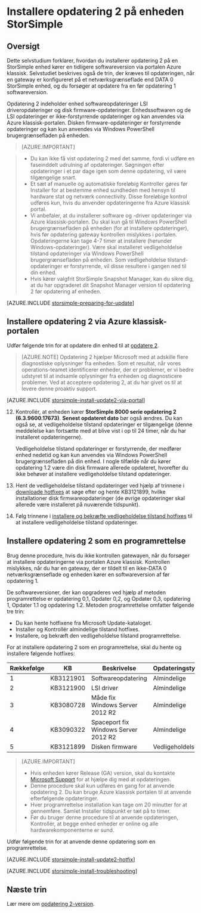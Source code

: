 <properties
   pageTitle="Installere opdatering 2 på enheden StorSimple | Microsoft Azure"
   description="Forklarer, hvordan du installerer StorSimple 8000 serie opdatering 2 på enheden StorSimple 8000 serie."
   services="storsimple"
   documentationCenter="NA"
   authors="alkohli"
   manager="carmonm"
   editor="" />
<tags
   ms.service="storsimple"
   ms.devlang="NA"
   ms.topic="article"
   ms.tgt_pltfrm="NA"
   ms.workload="TBD"
   ms.date="09/21/2016"
   ms.author="alkohli" />

# <a name="install-update-2-on-your-storsimple-device"></a>Installere opdatering 2 på enheden StorSimple

## <a name="overview"></a>Oversigt

Dette selvstudium forklarer, hvordan du installerer opdatering 2 på en StorSimple enhed kører en tidligere softwareversion via portalen Azure klassisk. Selvstudiet beskrives også de trin, der kræves til opdateringen, når en gateway er konfigureret på et netværksgrænseflade end DATA 0 StorSimple enhed, og du forsøger at opdatere fra en før opdatering 1 softwareversion.

Opdatering 2 indeholder enhed softwareopdateringer LSI driveropdateringer og disk firmware-opdateringer. Enhedssoftwaren og de LSI opdateringer er ikke-forstyrrende opdateringer og kan anvendes via Azure klassisk-portalen. Disken firmware-opdateringer er forstyrrende opdateringer og kan kun anvendes via Windows PowerShell brugergrænsefladen på enheden.

> [AZURE.IMPORTANT]

> -  Du kan ikke få vist opdatering 2 med det samme, fordi vi udføre en faseinddelt udrulning af opdateringer. Søgningen efter opdateringer i et par dage igen som denne opdatering, vil være tilgængelige snart.
> - Et sæt af manuelle og automatiske foreløbig Kontroller gøres før Installer for at bestemme enhed sundheden med hensyn til hardware stat og netværk connectivity. Disse foreløbige kontrol udføres kun, hvis du anvender opdateringerne fra Azure klassisk portal.
> - Vi anbefaler, at du installerer software og -driver opdateringer via Azure klassisk-portalen. Du skal kun gå til Windows PowerShell brugergrænsefladen på enheden (for at installere opdateringer), hvis før opdatering gateway kontrollen mislykkes i portalen. Opdateringerne kan tage 4-7 timer at installere (herunder Windows-opdateringer). Være skal installeret vedligeholdelse tilstand opdateringer via Windows PowerShell brugergrænsefladen på enheden. Som vedligeholdelse tilstand-opdateringer er forstyrrende, vil disse resultere i gangen ned til din enhed.
> - Hvis kører valgfrit StorSimple Snapshot Manager, kan du sikre dig, at du har opgraderet dit Snapshot Manager version til opdatering 2 før opdatering af enheden.

[AZURE.INCLUDE [storsimple-preparing-for-update](../../includes/storsimple-preparing-for-updates.md)]

## <a name="install-update-2-via-the-azure-classic-portal"></a>Installere opdatering 2 via Azure klassisk-portalen

Udfør følgende trin for at opdatere din enhed til at [opdatere 2](storsimple-update2-release-notes.md).


> [AZURE.NOTE]
Opdatering 2 hjælper Microsoft med at adskille flere diagnostiske oplysninger fra enheden. Som et resultat, når vores operations-teamet identificerer enheder, der er problemer, er vi bedre udstyret til at indsamle oplysninger fra enheden og diagnosticere problemer. Ved at acceptere opdatering 2, at du har givet os til at levere denne proaktiv support.

[AZURE.INCLUDE [storsimple-install-update2-via-portal](../../includes/storsimple-install-update2-via-portal.md)]

12. Kontrollér, at enheden kører **StorSimple 8000 serie opdatering 2 (6.3.9600.17673)**. **Senest opdateret dato** bør også ændres. Du kan også se, at vedligeholdelse tilstand opdateringer er tilgængelige (denne meddelelse kan fortsætte med at blive vist i op til 24 timer, når du har installeret opdateringerne).

    Vedligeholdelse tilstand opdateringer er forstyrrende, der medfører enhed nedetid og kan kun anvendes via Windows PowerShell brugergrænsefladen på din enhed. I nogle tilfælde når du kører opdatering 1.2 være din disk firmware allerede opdateret, hvorefter du ikke behøver at installere vedligeholdelse tilstand opdateringer.

13. Hent de vedligeholdelse tilstand opdateringer ved hjælp af trinnene i [downloade hotfixes](#to-download-hotfixes) at søge efter og hente KB3121899, hvilke installationer disk firmwareopdateringer (de øvrige opdateringer skal allerede være installeret på nuværende tidspunkt).

13. Følg trinnene i [installere og bekræfte vedligeholdelse tilstand hotfixes](#to-install-and-verify-maintenance-mode-hotfixes) til at installere vedligeholdelse tilstand opdateringer.


## <a name="install-update-2-as-a-hotfix"></a>Installere opdatering 2 som en programrettelse

Brug denne procedure, hvis du ikke kontrollen gatewayen, når du forsøger at installere opdateringerne via portalen Azure klassisk. Kontrollen mislykkes, når du har en gateway, der er tildelt til en ikke-DATA 0 netværksgrænseflade og enheden kører en softwareversion af før opdatering 1.

De softwareversioner, der kan opgraderes ved hjælp af metoden programrettelse er opdatering 0,1, Opdater 0,2, og Opdater 0,3, opdatering 1, Opdater 1.1 og opdatering 1.2. Metoden programrettelse omfatter følgende tre trin:

- Du kan hente hotfixene fra Microsoft Update-kataloget.
- Installer og Kontrollér almindelige tilstand hotfixes.
- Installere, og bekræft den vedligeholdelse tilstand programrettelse.

For at installere opdatering 2 som en programrettelse, skal du hente og installere følgende hotfixes:

| Rækkefølge  | KB        | Beskrivelse                    | Opdateringstype  |
|--------|-----------|-------------------------|------------- |
| 1      | KB3121901 | Softwareopdatering         |  Almindelige     |
| 2      | KB3121900 | LSI driver              |  Almindelige     |
| 3      | KB3080728 | Måde fix </br> Windows Server 2012 R2 |  Almindelige     |
| 4      | KB3090322 | Spaceport fix </br> Windows Server 2012 R2 |  Almindelige     |
| 5      | KB3121899 | Disken firmware           | Vedligeholdelse  |


> [AZURE.IMPORTANT]
>
> - Hvis enheden kører Release (GA) version, skal du kontakte [Microsoft Support](storsimple-contact-microsoft-support.md) for at hjælpe dig med at opdateringen.
> - Denne procedure skal kun udføres én gang for at anvende opdatering 2. Du kan bruge Azure klassisk portalen til at anvende efterfølgende opdateringer.
> - Hver programrettelse installation kan tage om 20 minutter for at gennemføre. Samlet Installer tidspunkt er tæt på to timer.
> - Før du bruger denne procedure til at anvende opdateringen, Kontrollér, at begge enhed enheder er online og alle hardwarekomponenterne er sund.

Udfør følgende trin for at anvende denne opdatering som en programrettelse.

[AZURE.INCLUDE [storsimple-install-update2-hotfix](../../includes/storsimple-install-update2-hotfix.md)]

[AZURE.INCLUDE [storsimple-install-troubleshooting](../../includes/storsimple-install-troubleshooting.md)]



## <a name="next-steps"></a>Næste trin

Lær mere om [opdatering 2-version](storsimple-update2-release-notes.md).
